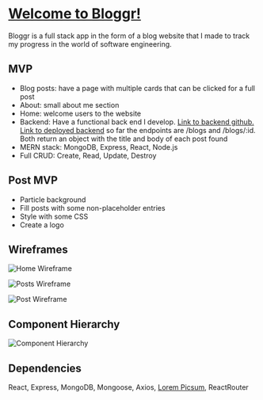 # [Welcome to Bloggr!](https://bloggr-project.netlify.app)

Bloggr is a full stack app in the form of a blog website that I made to track my progress in the world of software engineering. 

## MVP 

- Blog posts: have a page with multiple cards that can be clicked for a full post
- About: small about me section
- Home: welcome users to the website
- Backend: Have a functional back end I develop. [Link to backend github.](https://github.com/ashbar409/bloggr-backend) [Link to deployed backend](https://bloggr-project.herokuapp.com) so far the endpoints are /blogs and /blogs/:id. Both return an object with the title and body of each post found
- MERN stack: MongoDB, Express, React, Node.js
- Full CRUD: Create, Read, Update, Destroy

## Post MVP

- Particle background
- Fill posts with some non-placeholder entries
- Style with some CSS
- Create a logo

## Wireframes 

![Home Wireframe](https://user-images.githubusercontent.com/105743483/187588669-3ddb1459-528a-4b48-a95c-d1f9826eebdb.PNG)

![Posts Wireframe](https://user-images.githubusercontent.com/105743483/187588678-fca97477-d9e1-44f6-95a1-58c672807799.PNG)

![Post Wireframe](https://user-images.githubusercontent.com/105743483/187588684-56153241-e191-4777-b908-03788636bd46.PNG)

## Component Hierarchy

![Component Hierarchy](https://user-images.githubusercontent.com/105743483/187589374-44e63bc1-7c2b-4814-b33e-212af723f822.PNG)

## Dependencies

React, Express, MongoDB, Mongoose, Axios, [Lorem Picsum](https://picsum.photos), ReactRouter
